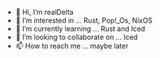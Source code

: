 - 👋 Hi, I’m realDelta
- 👀 I’m interested in ... Rust, Pop!_Os, NixOS
- 🌱 I’m currently learning ... Rust and Iced
- 💞️ I’m looking to collaborate on ... Iced
- 📫 How to reach me ... maybe later

<!---
realDelta2/realDelta2 is a ✨ special ✨ repository because its `README.md` (this file) appears on your GitHub profile.
You can click the Preview link to take a look at your changes.
--->
